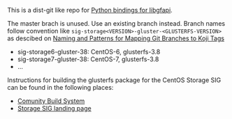 This is a dist-git like repo for [Python bindings for libgfapi](https://github.com/gluster/libgfapi-python).

The master brach is unused. Use an existing branch instead.
Branch names follow convention like `sig-storage<VERSION>-gluster-<GLUSTERFS-VERSION>` as descibed on [Naming and Patterns for Mapping Git Branches to Koji Tags](https://wiki.centos.org/BrianStinson/GitBranchesandKojiTags)

* sig-storage6-gluster-38: CentOS-6, glusterfs-3.8
* sig-storage7-gluster-38: CentOS-7, glusterfs-3.8
* ...

Instructions for building the glusterfs package for the CentOS Storage SIG can be found in the following places:

* [Comunity Build System](https://wiki.centos.org/HowTos/CommunityBuildSystem)
* [Storage SIG landing page](https://wiki.centos.org/SpecialInterestGroup/Storage/Gluster)

